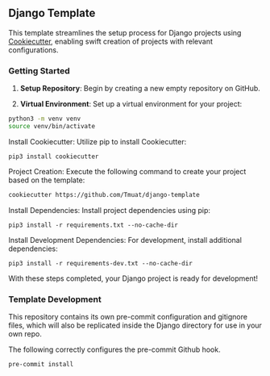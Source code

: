## Django Template

This template streamlines the setup process for Django projects
using [Cookiecutter](https://github.com/cookiecutter/cookiecutter-django), enabling swift creation of projects with
relevant configurations.

### Getting Started

1. **Setup Repository**: Begin by creating a new empty repository on GitHub.

2. **Virtual Environment**: Set up a virtual environment for your project:

```bash
python3 -m venv venv
source venv/bin/activate
```

Install Cookiecutter: Utilize pip to install Cookiecutter:

```pip
pip3 install cookiecutter
```

Project Creation: Execute the following command to create your project based on the template:

```bash
cookiecutter https://github.com/Tmuat/django-template
```

Install Dependencies: Install project dependencies using pip:

```pip
pip3 install -r requirements.txt --no-cache-dir
```

Install Development Dependencies: For development, install additional dependencies:

```pip
pip3 install -r requirements-dev.txt --no-cache-dir
```

With these steps completed, your Django project is ready for development!

### Template Development
This repository contains its own pre-commit configuration and gitignore files, which will also be replicated inside the
Django directory for use in your own repo.

The following correctly configures the pre-commit Github hook.

```bash
pre-commit install
```
